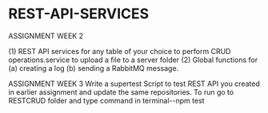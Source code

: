# REST-API-SERVICES

ASSIGNMENT WEEK 2

(1) REST API services for any table of your choice to perform  CRUD operations.service to upload a file to a server folder
(2) Global functions for (a) creating a log (b) sending a RabbitMQ message. 


ASSIGNMENT WEEK 3
Write a supertest Script to test REST API you created in earlier assignment and update the same repositories.
To run go to RESTCRUD folder and type command in terminal--npm test
